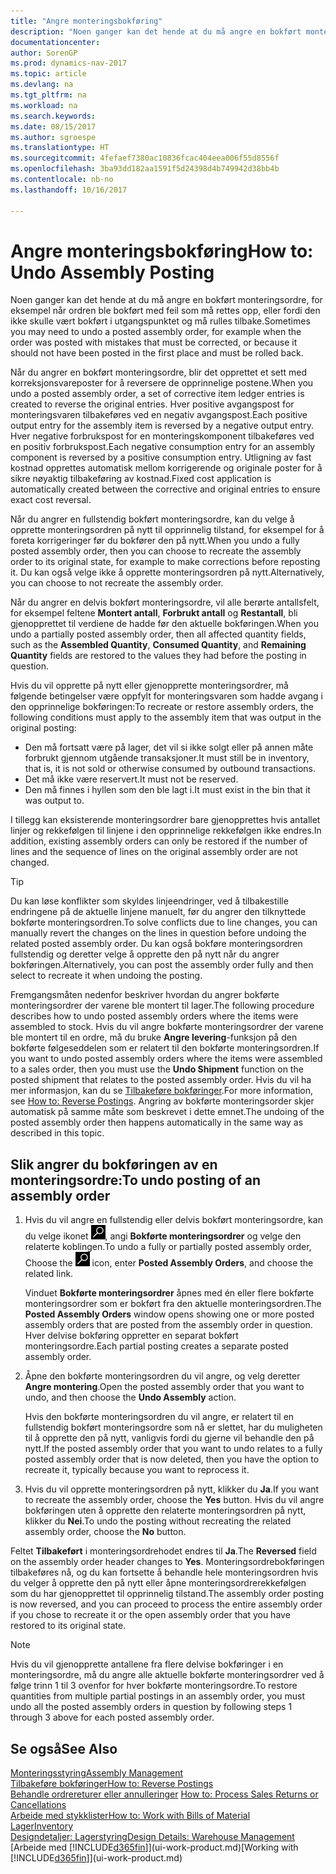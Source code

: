```yaml
---
title: "Angre monteringsbokføring"
description: "Noen ganger kan det hende at du må angre en bokført monteringsordre, for eksempel når ordren ble bokført med feil som må rettes opp, eller fordi den ikke skulle vært bokført i utgangspunktet og må rulles tilbake."
documentationcenter: 
author: SorenGP
ms.prod: dynamics-nav-2017
ms.topic: article
ms.devlang: na
ms.tgt_pltfrm: na
ms.workload: na
ms.search.keywords: 
ms.date: 08/15/2017
ms.author: sgroespe
ms.translationtype: HT
ms.sourcegitcommit: 4fefaef7380ac10836fcac404eea006f55d8556f
ms.openlocfilehash: 3ba93dd182aa1591f5d24398d4b749942d38bb4b
ms.contentlocale: nb-no
ms.lasthandoff: 10/16/2017

---
```

# <a name="how-to-undo-assembly-posting"></a><span data-ttu-id="b5c1e-103">Angre monteringsbokføring</span><span class="sxs-lookup"><span data-stu-id="b5c1e-103">How to: Undo Assembly Posting</span></span>
<span data-ttu-id="b5c1e-104">Noen ganger kan det hende at du må angre en bokført monteringsordre, for eksempel når ordren ble bokført med feil som må rettes opp, eller fordi den ikke skulle vært bokført i utgangspunktet og må rulles tilbake.</span><span class="sxs-lookup"><span data-stu-id="b5c1e-104">Sometimes you may need to undo a posted assembly order, for example when the order was posted with mistakes that must be corrected, or because it should not have been posted in the first place and must be rolled back.</span></span>

<span data-ttu-id="b5c1e-105">Når du angrer en bokført monteringsordre, blir det opprettet et sett med korreksjonsvareposter for å reversere de opprinnelige postene.</span><span class="sxs-lookup"><span data-stu-id="b5c1e-105">When you undo a posted assembly order, a set of corrective item ledger entries is created to reverse the original entries.</span></span> <span data-ttu-id="b5c1e-106">Hver positive avgangspost for monteringsvaren tilbakeføres ved en negativ avgangspost.</span><span class="sxs-lookup"><span data-stu-id="b5c1e-106">Each positive output entry for the assembly item is reversed by a negative output entry.</span></span> <span data-ttu-id="b5c1e-107">Hver negative forbrukspost for en monteringskomponent tilbakeføres ved en positiv forbrukspost.</span><span class="sxs-lookup"><span data-stu-id="b5c1e-107">Each negative consumption entry for an assembly component is reversed by a positive consumption entry.</span></span> <span data-ttu-id="b5c1e-108">Utligning av fast kostnad opprettes automatisk mellom korrigerende og originale poster for å sikre nøyaktig tilbakeføring av kostnad.</span><span class="sxs-lookup"><span data-stu-id="b5c1e-108">Fixed cost application is automatically created between the corrective and original entries to ensure exact cost reversal.</span></span>  

<span data-ttu-id="b5c1e-109">Når du angrer en fullstendig bokført monteringsordre, kan du velge å opprette monteringsordren på nytt til opprinnelig tilstand, for eksempel for å foreta korrigeringer før du bokfører den på nytt.</span><span class="sxs-lookup"><span data-stu-id="b5c1e-109">When you undo a fully posted assembly order, then you can choose to recreate the assembly order to its original state, for example to make corrections before reposting it.</span></span> <span data-ttu-id="b5c1e-110">Du kan også velge ikke å opprette monteringsordren på nytt.</span><span class="sxs-lookup"><span data-stu-id="b5c1e-110">Alternatively, you can choose to not recreate the assembly order.</span></span>  

<span data-ttu-id="b5c1e-111">Når du angrer en delvis bokført monteringsordre, vil alle berørte antallsfelt, for eksempel feltene **Montert antall**, **Forbrukt antall** og **Restantall**, bli gjenopprettet til verdiene de hadde før den aktuelle bokføringen.</span><span class="sxs-lookup"><span data-stu-id="b5c1e-111">When you undo a partially posted assembly order, then all affected quantity fields, such as the **Assembled Quantity**, **Consumed Quantity**, and **Remaining Quantity** fields are restored to the values they had before the posting in question.</span></span>  

<span data-ttu-id="b5c1e-112">Hvis du vil opprette på nytt eller gjenopprette monteringsordrer, må følgende betingelser være oppfylt for monteringsvaren som hadde avgang i den opprinnelige bokføringen:</span><span class="sxs-lookup"><span data-stu-id="b5c1e-112">To recreate or restore assembly orders, the following conditions must apply to the assembly item that was output in the original posting:</span></span>  

-   <span data-ttu-id="b5c1e-113">Den må fortsatt være på lager, det vil si ikke solgt eller på annen måte forbrukt gjennom utgående transaksjoner.</span><span class="sxs-lookup"><span data-stu-id="b5c1e-113">It must still be in inventory, that is, it is not sold or otherwise consumed by outbound transactions.</span></span>  
-   <span data-ttu-id="b5c1e-114">Det må ikke være reservert.</span><span class="sxs-lookup"><span data-stu-id="b5c1e-114">It must not be reserved.</span></span>  
-   <span data-ttu-id="b5c1e-115">Den må finnes i hyllen som den ble lagt i.</span><span class="sxs-lookup"><span data-stu-id="b5c1e-115">It must exist in the bin that it was output to.</span></span>  

<span data-ttu-id="b5c1e-116">I tillegg kan eksisterende monteringsordrer bare gjenopprettes hvis antallet linjer og rekkefølgen til linjene i den opprinnelige rekkefølgen ikke endres.</span><span class="sxs-lookup"><span data-stu-id="b5c1e-116">In addition, existing assembly orders can only be restored if the number of lines and the sequence of lines on the original assembly order are not changed.</span></span>  

> [!TIP]  
>  <span data-ttu-id="b5c1e-117">Du kan løse konflikter som skyldes linjeendringer, ved å tilbakestille endringene på de aktuelle linjene manuelt, før du angrer den tilknyttede bokførte monteringsordren.</span><span class="sxs-lookup"><span data-stu-id="b5c1e-117">To solve conflicts due to line changes, you can manually revert the changes on the lines in question before undoing the related posted assembly order.</span></span> <span data-ttu-id="b5c1e-118">Du kan også bokføre monteringsordren fullstendig og deretter velge å opprette den på nytt når du angrer bokføringen.</span><span class="sxs-lookup"><span data-stu-id="b5c1e-118">Alternatively, you can post the assembly order fully and then select to recreate it when undoing the posting.</span></span>  

<span data-ttu-id="b5c1e-119">Fremgangsmåten nedenfor beskriver hvordan du angrer bokførte monteringsordrer der varene ble montert til lager.</span><span class="sxs-lookup"><span data-stu-id="b5c1e-119">The following procedure describes how to undo posted assembly orders where the items were assembled to stock.</span></span> <span data-ttu-id="b5c1e-120">Hvis du vil angre bokførte monteringsordrer der varene ble montert til en ordre, må du bruke **Angre levering**-funksjon på den bokførte følgeseddelen som er relatert til den bokførte monteringsordren.</span><span class="sxs-lookup"><span data-stu-id="b5c1e-120">If you want to undo posted assembly orders where the items were assembled to a sales order, then you must use the **Undo Shipment** function on the posted shipment that relates to the posted assembly order.</span></span> <span data-ttu-id="b5c1e-121">Hvis du vil ha mer informasjon, kan du se [Tilbakeføre bokføringer](finance-how-reverse-journal-posting.md).</span><span class="sxs-lookup"><span data-stu-id="b5c1e-121">For more information, see [How to: Reverse Postings](finance-how-reverse-journal-posting.md).</span></span> <span data-ttu-id="b5c1e-122">Angring av bokførte monteringsorder skjer automatisk på samme måte som beskrevet i dette emnet.</span><span class="sxs-lookup"><span data-stu-id="b5c1e-122">The undoing of the posted assembly order then happens automatically in the same way as described in this topic.</span></span>  

## <a name="to-undo-posting-of-an-assembly-order"></a><span data-ttu-id="b5c1e-123">Slik angrer du bokføringen av en monteringsordre:</span><span class="sxs-lookup"><span data-stu-id="b5c1e-123">To undo posting of an assembly order</span></span>  
1.  <span data-ttu-id="b5c1e-124">Hvis du vil angre en fullstendig eller delvis bokført monteringsordre, kan du velge ikonet ![Søk etter side eller rapport](media/ui-search/search_small.png "Søk etter side eller rapport"), angi **Bokførte monteringsordrer** og velge den relaterte koblingen.</span><span class="sxs-lookup"><span data-stu-id="b5c1e-124">To undo a fully or partially posted assembly order, Choose the ![Search for Page or Report](media/ui-search/search_small.png "Search for Page or Report icon") icon, enter **Posted Assembly Orders**, and choose the related link.</span></span>  

    <span data-ttu-id="b5c1e-125">Vinduet **Bokførte monteringsordrer** åpnes med én eller flere bokførte monteringsordrer som er bokført fra den aktuelle monteringsordren.</span><span class="sxs-lookup"><span data-stu-id="b5c1e-125">The **Posted Assembly Orders** window opens showing one or more posted assembly orders that are posted from the assembly order in question.</span></span> <span data-ttu-id="b5c1e-126">Hver delvise bokføring oppretter en separat bokført monteringsordre.</span><span class="sxs-lookup"><span data-stu-id="b5c1e-126">Each partial posting creates a separate posted assembly order.</span></span>  
2.  <span data-ttu-id="b5c1e-127">Åpne den bokførte monteringsordren du vil angre, og velg deretter **Angre montering**.</span><span class="sxs-lookup"><span data-stu-id="b5c1e-127">Open the posted assembly order that you want to undo, and then choose the **Undo Assembly** action.</span></span>  

    <span data-ttu-id="b5c1e-128">Hvis den bokførte monteringsordren du vil angre, er relatert til en fullstendig bokført monteringsordre som nå er slettet, har du muligheten til å opprette den på nytt, vanligvis fordi du gjerne vil behandle den på nytt.</span><span class="sxs-lookup"><span data-stu-id="b5c1e-128">If the posted assembly order that you want to undo relates to a fully posted assembly order that is now deleted, then you have the option to recreate it, typically because you want to reprocess it.</span></span>  
3.  <span data-ttu-id="b5c1e-129">Hvis du vil opprette monteringsordren på nytt, klikker du **Ja**.</span><span class="sxs-lookup"><span data-stu-id="b5c1e-129">If you want to recreate the assembly order, choose the **Yes** button.</span></span> <span data-ttu-id="b5c1e-130">Hvis du vil angre bokføringen uten å opprette den relaterte monteringsordren på nytt, klikker du **Nei**.</span><span class="sxs-lookup"><span data-stu-id="b5c1e-130">To undo the posting without recreating the related assembly order, choose the **No** button.</span></span>  

<span data-ttu-id="b5c1e-131">Feltet **Tilbakeført** i monteringsordrehodet endres til **Ja**.</span><span class="sxs-lookup"><span data-stu-id="b5c1e-131">The **Reversed** field on the assembly order header changes to **Yes**.</span></span> <span data-ttu-id="b5c1e-132">Monteringsordrebokføringen tilbakeføres nå, og du kan fortsette å behandle hele monteringsordren hvis du velger å opprette den på nytt eller åpne monteringsordrerekkefølgen som du har gjenopprettet til opprinnelig tilstand.</span><span class="sxs-lookup"><span data-stu-id="b5c1e-132">The assembly order posting is now reversed, and you can proceed to process the entire assembly order if you chose to recreate it or the open assembly order that you have restored to its original state.</span></span>  

> [!NOTE]  
>  <span data-ttu-id="b5c1e-133">Hvis du vil gjenopprette antallene fra flere delvise bokføringer i en monteringsordre, må du angre alle aktuelle bokførte monteringsordrer ved å følge trinn 1 til 3 ovenfor for hver bokførte monteringsordre.</span><span class="sxs-lookup"><span data-stu-id="b5c1e-133">To restore quantities from multiple partial postings in an assembly order, you must undo all the posted assembly orders in question by following steps 1 through 3 above for each posted assembly order.</span></span>  

## <a name="see-also"></a><span data-ttu-id="b5c1e-134">Se også</span><span class="sxs-lookup"><span data-stu-id="b5c1e-134">See Also</span></span>  
[<span data-ttu-id="b5c1e-135">Monteringsstyring</span><span class="sxs-lookup"><span data-stu-id="b5c1e-135">Assembly Management</span></span>](assembly-assemble-items.md)  
[<span data-ttu-id="b5c1e-136">Tilbakeføre bokføringer</span><span class="sxs-lookup"><span data-stu-id="b5c1e-136">How to: Reverse Postings</span></span>](finance-how-reverse-journal-posting.md)  
<span data-ttu-id="b5c1e-137">[Behandle ordrereturer eller annulleringer](sales-how-process-sales-returns-cancellations.md)  </span><span class="sxs-lookup"><span data-stu-id="b5c1e-137">[How to: Process Sales Returns or Cancellations](sales-how-process-sales-returns-cancellations.md)  </span></span>  
[<span data-ttu-id="b5c1e-138">Arbeide med stykklister</span><span class="sxs-lookup"><span data-stu-id="b5c1e-138">How to: Work with Bills of Material</span></span>](inventory-how-work-BOMs.md)  
[<span data-ttu-id="b5c1e-139">Lager</span><span class="sxs-lookup"><span data-stu-id="b5c1e-139">Inventory</span></span>](inventory-manage-inventory.md)  
[<span data-ttu-id="b5c1e-140">Designdetaljer: Lagerstyring</span><span class="sxs-lookup"><span data-stu-id="b5c1e-140">Design Details: Warehouse Management</span></span>](design-details-warehouse-management.md)  
<span data-ttu-id="b5c1e-141">[Arbeide med [!INCLUDE[d365fin](includes/d365fin_md.md)]](ui-work-product.md)</span><span class="sxs-lookup"><span data-stu-id="b5c1e-141">[Working with [!INCLUDE[d365fin](includes/d365fin_md.md)]](ui-work-product.md)</span></span>

